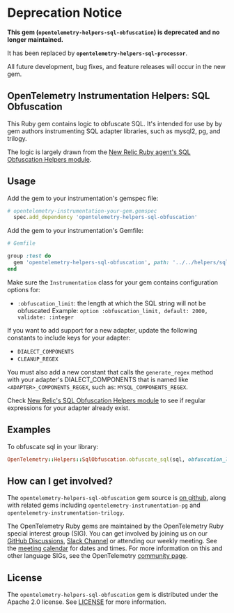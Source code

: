 # Deprecation Notice

**This gem (`opentelemetry-helpers-sql-obfuscation`) is deprecated and no longer maintained.**

It has been replaced by **`opentelemetry-helpers-sql-processor`**.

All future development, bug fixes, and feature releases will occur in the new gem.

## OpenTelemetry Instrumentation Helpers: SQL Obfuscation

This Ruby gem contains logic to obfuscate SQL. It's intended for use by by gem authors instrumenting SQL adapter libraries, such as mysql2, pg, and trilogy.

The logic is largely drawn from the [New Relic Ruby agent's SQL Obfuscation Helpers module][new-relic-obfuscation-helpers].

## Usage

Add the gem to your instrumentation's gemspec file:

```ruby
# opentelemetry-instrumentation-your-gem.gemspec
  spec.add_dependency 'opentelemetry-helpers-sql-obfuscation'
```

Add the gem to your instrumentation's Gemfile:

```ruby
# Gemfile

group :test do
  gem 'opentelemetry-helpers-sql-obfuscation', path: '../../helpers/sql-obfuscation'
end
```

Make sure the `Instrumentation` class for your gem contains configuration options for:

- `:obfuscation_limit`: the length at which the SQL string will not be obfuscated
  Example: `option :obfuscation_limit, default: 2000, validate: :integer`

If you want to add support for a new adapter, update the following constants to include keys for your adapter:

- `DIALECT_COMPONENTS`
- `CLEANUP_REGEX`

You must also add a new constant that calls the `generate_regex` method with your adapter's DIALECT_COMPONENTS that is named like `<ADAPTER>_COMPONENTS_REGEX`, such as: `MYSQL_COMPONENTS_REGEX`.

Check [New Relic's SQL Obfuscation Helpers module][new-relic-obfuscation-helpers] to see if regular expressions for your adapter already exist.

## Examples

To obfuscate sql in your library:

```ruby
OpenTelemetry::Helpers::SqlObfuscation.obfuscate_sql(sql, obfuscation_limit: config[:obfuscation_limit], adapter: :postgres)
```

## How can I get involved?

The `opentelemetry-helpers-sql-obfuscation` gem source is [on github][repo-github], along with related gems including `opentelemetry-instrumentation-pg` and `opentelemetry-instrumentation-trilogy`.

The OpenTelemetry Ruby gems are maintained by the OpenTelemetry Ruby special interest group (SIG). You can get involved by joining us on our [GitHub Discussions][discussions-url], [Slack Channel][slack-channel] or attending our weekly meeting. See the [meeting calendar][community-meetings] for dates and times. For more information on this and other language SIGs, see the OpenTelemetry [community page][ruby-sig].

## License

The `opentelemetry-helpers-sql-obfuscation` gem is distributed under the Apache 2.0 license. See [LICENSE][license-github] for more information.

[new-relic-obfuscation-helpers]: https://github.com/newrelic/newrelic-ruby-agent/blob/96e7aca22c1c873c0f5fe704a2b3bb19652db68e/lib/new_relic/agent/database/obfuscation_helpers.rb
[repo-github]: https://github.com/open-telemetry/opentelemetry-ruby
[license-github]: https://github.com/open-telemetry/opentelemetry-ruby-contrib/blob/main/LICENSE
[ruby-sig]: https://github.com/open-telemetry/community#ruby-sig
[community-meetings]: https://github.com/open-telemetry/community#community-meetings
[slack-channel]: https://cloud-native.slack.com/archives/C01NWKKMKMY
[discussions-url]: https://github.com/open-telemetry/opentelemetry-ruby/discussions
